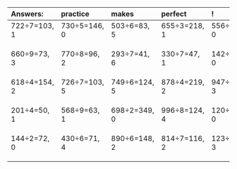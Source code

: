 | Answers: | practice | makes | perfect | ! |
| :--- | :--- | :--- | :--- | :--- |
| 722÷7=103, 1 | 730÷5=146, 0 | 503÷6=83, 5 | 655÷3=218, 1 | 556÷4=139, 0 | 
|   |   |   |   |   | 
|   |   |   |   |   | 
|   |   |   |   |   | 
| 660÷9=73, 3 | 770÷8=96, 2 | 293÷7=41, 6 | 330÷7=47, 1 | 142÷2=71, 0 | 
|   |   |   |   |   | 
|   |   |   |   |   | 
|   |   |   |   |   | 
| 618÷4=154, 2 | 726÷7=103, 5 | 749÷6=124, 5 | 878÷4=219, 2 | 947÷8=118, 3 | 
|   |   |   |   |   | 
|   |   |   |   |   | 
|   |   |   |   |   | 
| 201÷4=50, 1 | 568÷9=63, 1 | 698÷2=349, 0 | 996÷8=124, 4 | 120÷3=40, 0 | 
|   |   |   |   |   | 
|   |   |   |   |   | 
|   |   |   |   |   | 
| 144÷2=72, 0 | 430÷6=71, 4 | 890÷6=148, 2 | 814÷7=116, 2 | 123÷6=20, 3 | 
|   |   |   |   |   | 
|   |   |   |   |   | 
|   |   |   |   |   | 
